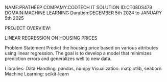 NAME:PRATHEEP
COMPAMY:CODTECH IT SOLUTION
ID:CT08DS479
DOMAIN:MACHINE LEARNING
Duration:DECEMBER 5th 2024 to JANUARY 5th 2025

 
  PROJECT OVERVIEW:
  
  LINEAR REGRESSION ON HOUSING PRICES
  
Problem Statement
Predict the housing price based on various attributes using linear regression. The goal is to develop a model that minimizes prediction errors and generalizes well to new data.


Libraries:
          Data Handling: pandas, numpy
         Visualization: matplotlib, seaborn
          Machine Learning: scikit-learn 
